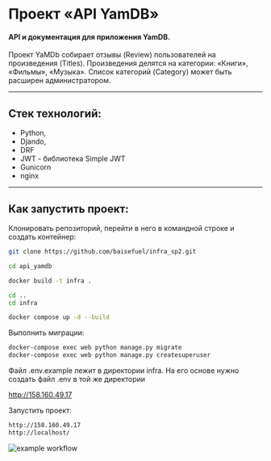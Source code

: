# Проект «API YamDB»
#### API и документация для приложения YamDB.
Проект YaMDb собирает отзывы (Review) пользователей на произведения (Titles). Произведения делятся на категории: «Книги», «Фильмы», «Музыка». Список категорий (Category) может быть расширен администратором.
___
## Стек технологий:
- Python,
- Djando,
- DRF
- JWT - библиотека Simple JWT
- Gunicorn
- nginx
___
## Как запустить проект:

Клонировать репозиторий, перейти в него в командной строке и создать контейнер:

```bash
git clone https://github.com/baisefuel/infra_sp2.git
```

```bash
cd api_yamdb
```

```bash
docker build -t infra .
```

```bash
cd ..
cd infra
```

```bash
docker compose up -d --build
```

Выполнить миграции:

```bash
docker-compose exec web python manage.py migrate
docker-compose exec web python manage.py createsuperuser
```

Файл .env.example лежит в директории infra. На его основе нужно создать файл .env в той же директории

http://158.160.49.17

Запустить проект:

```bash
http://158.160.49.17
http://localhost/
```

![example workflow](https://github.com/baisefuel/yamdb_final/actions/workflows/yamdb_workflow.yml/badge.svg)
